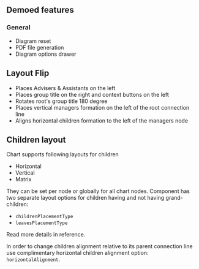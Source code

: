 ## Demoed features
### General
* Diagram reset
* PDF file generation
* Diagram options drawer

## Layout Flip
* Places Advisers & Assistants on the left
* Places group title on the right and context buttons on the left
* Rotates root's group title 180 degree
* Places vertical managers formation on the left of the root connection line
* Aligns horizontal children formation to the left of the managers node

## Children layout 
Chart supports following layouts for children
* Horizontal
* Vertical
* Matrix

They can be set per node or globally for all chart nodes. Component has two separate layout options for children having and not having grand-children:
* `childrenPlacementType`
* `leavesPlacementType`

Read more details in reference.

In order to change children alignment relative to its parent connection line use complimentary horizontal children alignment option: `horizontalAlignment`.